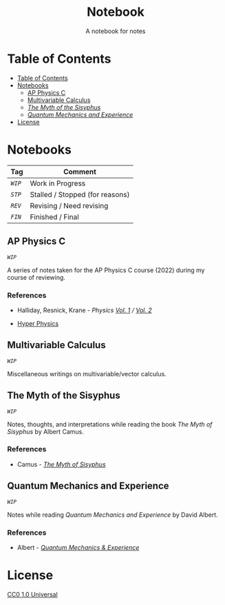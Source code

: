 <h1 align="center">Notebook</h1>

<p align="center">A notebook for notes</p>

# Table of Contents
- [Table of Contents](#table-of-contents)
- [Notebooks](#notebooks)
  - [AP Physics C](#ap-physics-c)
  - [Multivariable Calculus](#multivariable-calculus)
  - [*The Myth of the Sisyphus*](#the-myth-of-the-sisyphus)
  - [*Quantum Mechanics and Experience*](#quantum-mechanics-and-experience)
- [License](#license)


# Notebooks

| Tag     | Comment                         |
| ------- | ------------------------------- |
| *`WIP`* | Work in Progress                |
| *`STP`* | Stalled / Stopped (for reasons) |
| *`REV`* | Revising / Need revising        |
| *`FIN`* | Finished / Final                |



## AP Physics C

*`WIP`*

A series of notes taken for the AP Physics C course (2022) during my course of reviewing.

### References

- Halliday, Resnick, Krane - *Physics [Vol. 1](https://www.amazon.com/Physics-1-Robert-Resnick/dp/0471320579/) / [Vol. 2](https://www.amazon.com/Physics-2-David-Halliday/dp/0471401943/)*

- [Hyper Physics](http://hyperphysics.phy-astr.gsu.edu/)

## Multivariable Calculus

*`WIP`*

Miscellaneous writings on multivariable/vector calculus.



## The Myth of the Sisyphus

*`WIP`*

Notes, thoughts, and interpretations while reading the book *The Myth of Sisyphus* by Albert Camus.

### References
- Camus - [*The Myth of Sisyphus*](https://www.amazon.com/Myth-Sisyphus-Vintage-International/dp/0525564454/)

## Quantum Mechanics and Experience

*`WIP`*

Notes while reading *Quantum Mechanics and Experience* by David Albert.

### References

- Albert - [*Quantum Mechanics & Experience*](https://www.amazon.com/Quantum-Mechanics-Experience-David-Albert/dp/0674741129/)

# License

[CC0 1.0 Universal](./LICENSE)
